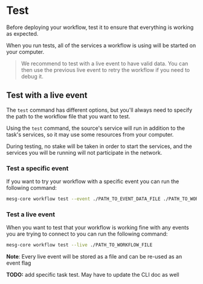 # Test

Before deploying your workflow, test it to ensure that everything is working as expected.

When you run tests, all of the services a workflow is using will be started on your computer.

> We recommend to test with a live event to have valid data. You can then use the previous live event to retry the workflow if you need to debug it.

## Test with a live event

The `test` command has different options, but you'll always need to specify the path to the workflow file that you want to test.

Using the `test` command, the source's service will run in addition to the task's services, so it may use some resources from your computer.

During testing, no stake will be taken in order to start the services, and the services you will be running will not participate in the network.

### Test a specific event

If you want to try your workflow with a specific event you can run the following command:

```bash
mesg-core workflow test --event ./PATH_TO_EVENT_DATA_FILE ./PATH_TO_WORKFLOW_FILE
```

### Test a live event

When you want to test that your workflow is working fine with any events you are trying to connect to you can run the following command:

```bash
mesg-core workflow test --live ./PATH_TO_WORKFLOW_FILE
```

**Note**: Every live event will be stored as a file and can be re-used as an event flag

**TODO:** add specific task test. May have to update the CLI doc as well

